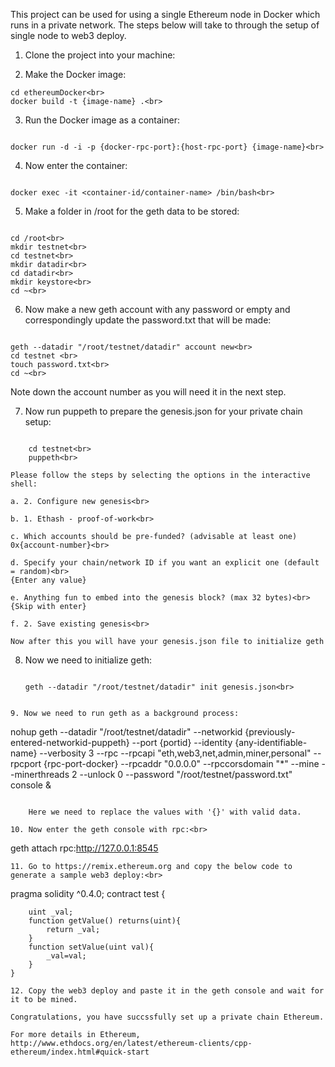 This project can be used for using a single Ethereum node in Docker which runs in a private network.
The steps below will take to through the setup of single node to web3 deploy.

1. Clone the project into your machine:

2. Make the Docker image:
```
cd ethereumDocker<br>
docker build -t {image-name} .<br>

```
3. Run the Docker image as a container:
```

docker run -d -i -p {docker-rpc-port}:{host-rpc-port} {image-name}<br>

```

4. Now enter the container:
```

docker exec -it <container-id/container-name> /bin/bash<br>

```

5. Make a folder in /root for the geth data to be stored:
```

cd /root<br>
mkdir testnet<br>
cd testnet<br>
mkdir datadir<br>
cd datadir<br>
mkdir keystore<br>
cd ~<br>

```
6. Now make a new geth account with any password or empty and correspondingly update the password.txt that will be made:
```

geth --datadir "/root/testnet/datadir" account new<br>
cd testnet <br>
touch password.txt<br>
cd ~<br>

```


 Note down the account number as you will need it in the next step.


7. Now run puppeth to prepare the genesis.json for your private chain setup:
```

    cd testnet<br>
    puppeth<br>

```

    Please follow the steps by selecting the options in the interactive shell:

    a. 2. Configure new genesis<br>

    b. 1. Ethash - proof-of-work<br>

    c. Which accounts should be pre-funded? (advisable at least one)
    0x{account-number}<br>

    d. Specify your chain/network ID if you want an explicit one (default = random)<br>
    {Enter any value}

    e. Anything fun to embed into the genesis block? (max 32 bytes)<br>
    {Skip with enter}

    f. 2. Save existing genesis<br>

    Now after this you will have your genesis.json file to initialize geth

8. Now we need to initialize geth:
   ```
   
   geth --datadir "/root/testnet/datadir" init genesis.json<br>

```

9. Now we need to run geth as a background process:
   ```
   
   nohup geth --datadir "/root/testnet/datadir" --networkid {previously-entered-networkid-puppeth} --port {portid} --identity {any-identifiable-name} --verbosity 3 --rpc --rpcapi "eth,web3,net,admin,miner,personal" --rpcport {rpc-port-docker} --rpcaddr "0.0.0.0" --rpccorsdomain "*" --mine --minerthreads 2 --unlock 0 --password "/root/testnet/password.txt" console &<br>

```

    Here we need to replace the values with '{}' with valid data.

10. Now enter the geth console with rpc:<br>
   ```
   
   geth attach rpc:http://127.0.0.1:8545<br>


```
11. Go to https://remix.ethereum.org and copy the below code to generate a sample web3 deploy:<br>

   ```
   
   pragma solidity ^0.4.0;
    contract test {

        uint _val;
        function getValue() returns(uint){
            return _val;
        }
        function setValue(uint val){
            _val=val;
        }
    }


```
12. Copy the web3 deploy and paste it in the geth console and wait for it to be mined.

Congratulations, you have succssfully set up a private chain Ethereum.

For more details in Ethereum,
http://www.ethdocs.org/en/latest/ethereum-clients/cpp-ethereum/index.html#quick-start
